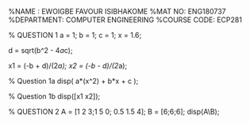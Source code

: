 %NAME :         EWOIGBE FAVOUR ISIBHAKOME
%MAT NO:        ENG180737
%DEPARTMENT:    COMPUTER ENGINEERING
%COURSE CODE:   ECP281

% QUESTION 1
a = 1;
b = 1;
c = 1;
x = 1.6;

d = sqrt(b^2 - 4*a*c);

x1 = (-b + d)/(2*a);
x2 = (-b - d)/(2*a);


% Question 1a
disp( a*(x^2) + b*x + c );

% Question 1b
disp([x1 x2]);



% QUESTION 2
A = [1 2 3;1 5 0; 0.5 1.5 4];
B = [6;6;6];
disp(A\B);
